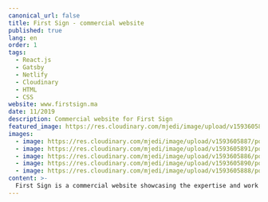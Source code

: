 ```yaml
---
canonical_url: false
title: First Sign - commercial website
published: true
lang: en
order: 1
tags:
  - React.js
  - Gatsby
  - Netlify
  - Cloudinary
  - HTML
  - CSS
website: www.firstsign.ma
date: 11/2019
description: Commercial website for First Sign
featured_image: https://res.cloudinary.com/mjedi/image/upload/v1593605887/portfolio/fs1.png
images:
  - image: https://res.cloudinary.com/mjedi/image/upload/v1593605887/portfolio/fs1.png
  - image: https://res.cloudinary.com/mjedi/image/upload/v1593605891/portfolio/fs2.png
  - image: https://res.cloudinary.com/mjedi/image/upload/v1593605886/portfolio/fs3.png
  - image: https://res.cloudinary.com/mjedi/image/upload/v1593605890/portfolio/fs4.png
  - image: https://res.cloudinary.com/mjedi/image/upload/v1593605888/portfolio/fs5.png
content: >-
  First Sign is a commercial website showcasing the expertise and work of a specialists of signs, facades and interior design construcion.
---
```

